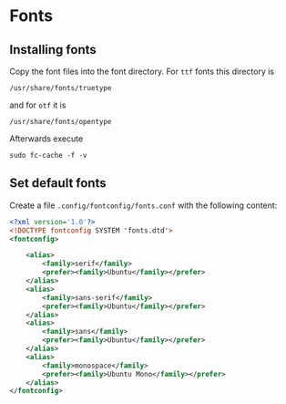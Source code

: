# Fonts

## Installing fonts

Copy the font files into the font directory. For `ttf` fonts this directory is

```
/usr/share/fonts/truetype
```

and for `otf` it is

```
/usr/share/fonts/opentype
```

Afterwards execute

```
sudo fc-cache -f -v
```

## Set default fonts

Create a file `.config/fontconfig/fonts.conf` with the following content:

```xml
<?xml version='1.0'?>
<!DOCTYPE fontconfig SYSTEM 'fonts.dtd'>
<fontconfig>

	<alias>
		<family>serif</family>
		<prefer><family>Ubuntu</family></prefer>
	</alias>
	<alias>
		<family>sans-serif</family>
		<prefer><family>Ubuntu</family></prefer>
	</alias>
	<alias>
		<family>sans</family>
		<prefer><family>Ubuntu</family></prefer>
	</alias>
	<alias>
		<family>monospace</family>
		<prefer><family>Ubuntu Mono</family></prefer>
	</alias>
</fontconfig>
```
